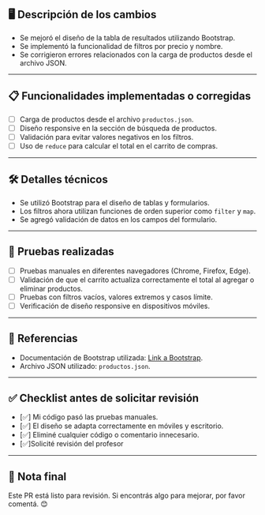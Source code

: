 ## 🖥️ Descripción de los cambios
- Se mejoró el diseño de la tabla de resultados utilizando Bootstrap.
- Se implementó la funcionalidad de filtros por precio y nombre.
- Se corrigieron errores relacionados con la carga de productos desde el archivo JSON.

---

## 📋 Funcionalidades implementadas o corregidas
- [ ] Carga de productos desde el archivo `productos.json`.
- [ ] Diseño responsive en la sección de búsqueda de productos.
- [ ] Validación para evitar valores negativos en los filtros.
- [ ] Uso de `reduce` para calcular el total en el carrito de compras.

---

## 🛠️ Detalles técnicos
- Se utilizó Bootstrap para el diseño de tablas y formularios.
- Los filtros ahora utilizan funciones de orden superior como `filter` y `map`.
- Se agregó validación de datos en los campos del formulario.

---

## 🧪 Pruebas realizadas
- [ ] Pruebas manuales en diferentes navegadores (Chrome, Firefox, Edge).
- [ ] Validación de que el carrito actualiza correctamente el total al agregar o eliminar productos.
- [ ] Pruebas con filtros vacíos, valores extremos y casos límite.
- [ ] Verificación de diseño responsive en dispositivos móviles.

---

## 🔗 Referencias
- Documentación de Bootstrap utilizada: [Link a Bootstrap](https://getbootstrap.com/).
- Archivo JSON utilizado: `productos.json`.

---

## ✅ Checklist antes de solicitar revisión
- [✅] Mi código pasó las pruebas manuales.
- [✅] El diseño se adapta correctamente en móviles y escritorio.
- [✅] Eliminé cualquier código o comentario innecesario.
- [✅]Solicité revisión del profesor
---

## 🚀 Nota final
Este PR está listo para revisión. Si encontrás algo para mejorar, por favor comentá. 😊
